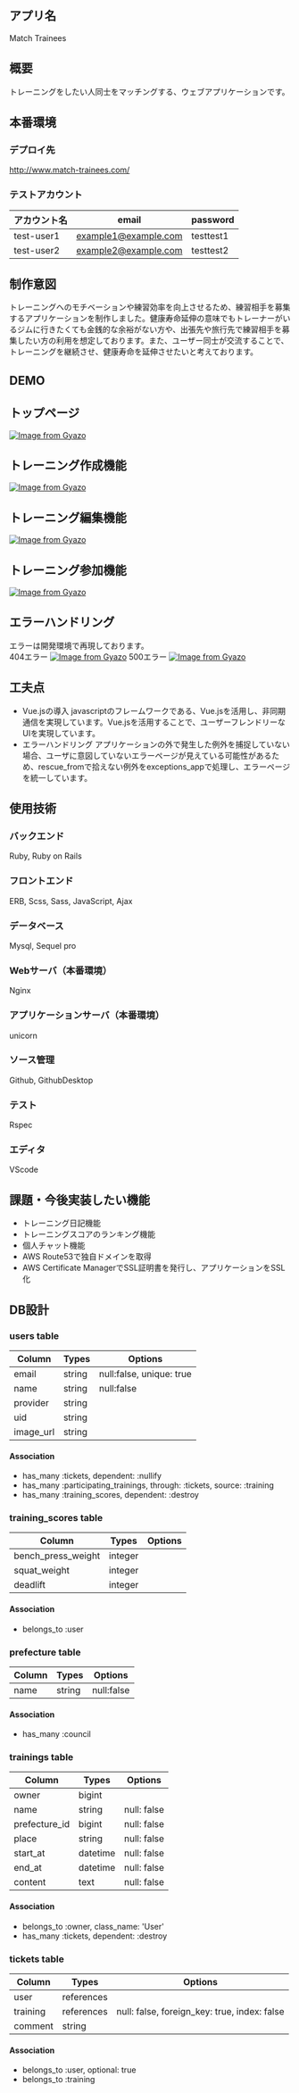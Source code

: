 ## アプリ名
Match Trainees

## 概要
トレーニングをしたい人同士をマッチングする、ウェブアプリケーションです。

## 本番環境
### デプロイ先
http://www.match-trainees.com/
### テストアカウント
|アカウント名|email|password|
|-|-|-|
|test-user1|example1@example.com|testtest1|
|test-user2|example2@example.com|testtest2|

## 制作意図
トレーニングへのモチベーションや練習効率を向上させるため、練習相手を募集するアプリケーションを制作しました。健康寿命延伸の意味でもトレーナーがいるジムに行きたくても金銭的な余裕がない方や、出張先や旅行先で練習相手を募集したい方の利用を想定しております。また、ユーザー同士が交流することで、トレーニングを継続させ、健康寿命を延伸させたいと考えております。

## DEMO
## トップページ
[![Image from Gyazo](https://i.gyazo.com/9a9f4d683c0e9e4a905f02390cfdff7b.png)](https://gyazo.com/9a9f4d683c0e9e4a905f02390cfdff7b)
## トレーニング作成機能
[![Image from Gyazo](https://i.gyazo.com/cfaeef3ae09c6f7ecf1e50f3e026c477.gif)](https://gyazo.com/cfaeef3ae09c6f7ecf1e50f3e026c477)
## トレーニング編集機能
[![Image from Gyazo](https://i.gyazo.com/e66d8522dd46191fe68c4184dad32de8.gif)](https://gyazo.com/e66d8522dd46191fe68c4184dad32de8)
## トレーニング参加機能
[![Image from Gyazo](https://i.gyazo.com/e7cae5ab11f990f865a635bba5239098.gif)](https://gyazo.com/e7cae5ab11f990f865a635bba5239098)
## エラーハンドリング
エラーは開発環境で再現しております。  
404エラー
[![Image from Gyazo](https://i.gyazo.com/257fedc1bb62f5c3cda820ca9966da4e.gif)](https://gyazo.com/257fedc1bb62f5c3cda820ca9966da4e)
500エラー
[![Image from Gyazo](https://i.gyazo.com/f2bcfa583c34b14e8f9f8d10d188fdf4.gif)](https://gyazo.com/f2bcfa583c34b14e8f9f8d10d188fdf4)

## 工夫点
- Vue.jsの導入
javascriptのフレームワークである、Vue.jsを活用し、非同期通信を実現しています。Vue.jsを活用することで、ユーザーフレンドリーなUIを実現しています。
- エラーハンドリング
アプリケーションの外で発生した例外を捕捉していない場合、ユーザに意図していないエラーページが見えている可能性があるため、rescue_fromで拾えない例外をexceptions_appで処理し、エラーページを統一しています。
## 使用技術

### バックエンド
Ruby, Ruby on Rails
### フロントエンド
ERB, Scss, Sass, JavaScript, Ajax
### データベース
Mysql, Sequel pro
### Webサーバ（本番環境）
Nginx
### アプリケーションサーバ（本番環境）
unicorn
### ソース管理
Github, GithubDesktop
### テスト
Rspec
### エディタ
VScode

## 課題・今後実装したい機能
- トレーニング日記機能
- トレーニングスコアのランキング機能
- 個人チャット機能
- AWS Route53で独自ドメインを取得
- AWS Certificate ManagerでSSL証明書を発行し、アプリケーションをSSL化

## DB設計
### users table
|Column|Types|Options|
|-|-|-|
|email|string|null:false, unique: true|
|name|string|null:false|
|provider|string||
|uid|string||
|image_url|string|

#### Association
- has_many :tickets, dependent: :nullify
- has_many :participating_trainings, through: :tickets, source: :training
- has_many :training_scores, dependent: :destroy

### training_scores table
|Column|Types|Options|
|-|-|-|
|bench_press_weight|integer||
|squat_weight|integer||
|deadlift|integer||

#### Association
- belongs_to :user

### prefecture table
|Column|Types|Options|
|-|-|-|
|name|string|null:false|

#### Association
- has_many :council

### trainings table
|Column|Types|Options|
|-|-|-|
|owner|bigint||
|name|string|null: false|
|prefecture_id|bigint|null: false|
|place|string|null: false|
|start_at|datetime|null: false|
|end_at|datetime|null: false|
|content|text|null: false|

#### Association
- belongs_to :owner, class_name: 'User'
- has_many :tickets, dependent: :destroy

### tickets table
|Column|Types|Options|
|-|-|-|
|user|references||
|training|references|null: false, foreign_key: true, index: false|
|comment|string||

#### Association
- belongs_to :user, optional: true
- belongs_to :training
